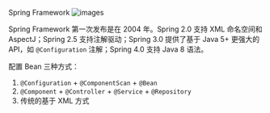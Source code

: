 Spring Framework
![images](http://docs.spring.io/spring-framework/docs/current/spring-framework-reference/html/images/spring-overview.png.pagespeed.ce.XVe1noRCMt.png)

Spring Framework 第一次发布是在 2004 年。Spring 2.0 支持 XML 命名空间和 AspectJ；Spring 2.5 支持注解驱动；Spring 3.0 提供了基于 Java 5+ 更强大的API，如 `@Configuration` 注解；Spring 4.0 支持 Java 8 语法。

配置 Bean 三种方式：
1. `@Configuration` + `@ComponentScan` + `@Bean`
2. `@Component` + `@Controller` + `@Service` + `@Repository`
3. 传统的基于 XML 方式
